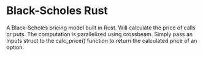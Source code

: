# Black-Scholes Rust

A Black-Scholes pricing model built in Rust. Will calculate the price of calls or puts. The computation is parallelized using crossbeam. Simply pass an Inputs struct to the calc_price() function to return the calculated price of an option.
